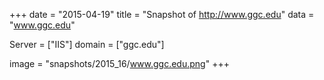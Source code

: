 
+++
date = "2015-04-19"
title = "Snapshot of http://www.ggc.edu"
data = "www.ggc.edu"

Server = ["IIS"]
domain = ["ggc.edu"]

  image = "snapshots/2015_16/www.ggc.edu.png"
+++
#
